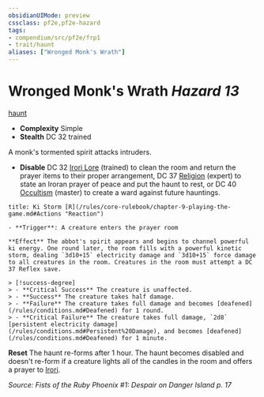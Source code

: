 ```yaml
---
obsidianUIMode: preview
cssclass: pf2e,pf2e-hazard
tags:
- compendium/src/pf2e/frp1
- trait/haunt
aliases: ["Wronged Monk's Wrath"]
---
```

# Wronged Monk's Wrath *Hazard 13*  
[haunt](/rules/traits/haunt.md)  

- **Complexity** Simple
- **Stealth** DC 32 trained  

A monk's tormented spirit attacks intruders.

- **Disable** DC 32 [Irori Lore](/compendium/skills.md#Lore) (trained) to clean the room and return the prayer items to their proper arrangement, DC 37 [Religion](/compendium/skills.md#Religion) (expert) to state an Iroran prayer of peace and put the haunt to rest, or DC 40 [Occultism](/compendium/skills.md#Occultism) (master) to create a ward against future hauntings.  
     
```ad-embed-ability
title: Ki Storm [R](/rules/core-rulebook/chapter-9-playing-the-game.md#Actions "Reaction")

- **Trigger**: A creature enters the prayer room

**Effect** The abbot's spirit appears and begins to channel powerful ki energy. One round later, the room fills with a powerful kinetic storm, dealing `3d10+15` electricity damage and `3d10+15` force damage to all creatures in the room. Creatures in the room must attempt a DC 37 Reflex save.

> [!success-degree] 
> - **Critical Success** The creature is unaffected.
> - **Success** The creature takes half damage.
> - **Failure** The creature takes full damage and becomes [deafened](/rules/conditions.md#Deafened) for 1 round.
> - **Critical Failure** The creature takes full damage, `2d8` [persistent electricity damage](/rules/conditions.md#Persistent%20Damage), and becomes [deafened](/rules/conditions.md#Deafened) for 1 minute.
```

**Reset** The haunt re-forms after 1 hour. The haunt becomes disabled and doesn't re-form if a creature lights all of the candles in the room and offers a prayer to [Irori](/compendium/setting/deities/irori.md).  

*Source: Fists of the Ruby Phoenix #1: Despair on Danger Island p. 17*
